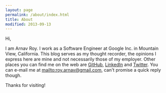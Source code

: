 ```yaml
---
layout: page
permalink: /about/index.html
title: About 
modified: 2013-09-13
---
```


Hi,

I am Arnav Roy. I work as a Software Engineer at Google Inc. in Mountain View, California. This blog serves as my thought recorder, the opinions I express here are mine and not necessarily those of my employer.
Other places you can find me on the web are [GitHub](https://github.com/arnavroy), [LinkedIn](https://www.linkedin.com/in/arnavroy) and [Twitter](http://twitter.com/arnav_roy).
You can e-mail me at <mailto:roy.arnav@gmail.com>, can't promise a quick reply though.

Thanks for visiting!

